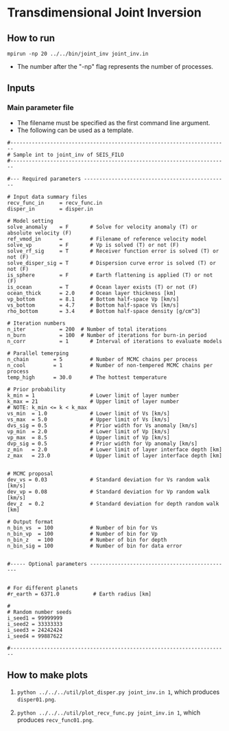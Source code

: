 # Transdimensional Joint Inversion 

## How to run

`mpirun -np 20 ../../bin/joint_inv joint_inv.in`
* The number after the "-np" flag represents the number of processes.

## Inputs

### Main parameter file

* The filename must be specified as the first command line argument.
* The following can be used as a template.

```
#-----------------------------------------------------------------------
# Sample int to joint_inv of SEIS_FILO
#-----------------------------------------------------------------------

#--- Required parameters -----------------------------------------------

# Input data summary files
recv_func_in     = recv_func.in 
disper_in        = disper.in

# Model setting
solve_anomaly    = F       # Solve for velocity anomaly (T) or absolute velocity (F)
ref_vmod_in      =         # Filename of reference velocity model
solve_vp         = F       # Vp is solved (T) or not (F)
solve_rf_sig     = T       # Receiver function error is solved (T) or not (F)
solve_disper_sig = T       # Dispersion curve error is solved (T) or not (F)
is_sphere        = F       # Earth flattening is applied (T) or not (F)
is_ocean         = T       # Ocean layer exists (T) or not (F)
ocean_thick      = 2.0     # Ocean layer thickness [km]
vp_bottom        = 8.1     # Bottom half-space Vp [km/s]
vs_bottom        = 4.7     # Bottom half-space Vs [km/s]
rho_bottom       = 3.4     # Bottom half-space density [g/cm^3]

# Iteration numbers
n_iter           = 200  # Number of total iterations
n_burn           = 100  # Number of iterations for burn-in period
n_corr           = 1	   # Interval of iterations to evaluate models

# Parallel temerping
n_chain        = 5         # Number of MCMC chains per process 
n_cool         = 1         # Number of non-tempered MCMC chains per process
temp_high      = 30.0      # The hottest temperature

# Prior probability 
k_min = 1                  # Lower limit of layer number
k_max = 21                 # Upper limit of layer number
# NOTE: k_min <= k < k_max
vs_min  = 1.0              # Lower limit of Vs [km/s]
vs_max  = 5.0              # Upper limit of Vs [km/s]
dvs_sig = 0.5              # Prior width for Vs anomaly [km/s]
vp_min  = 2.0              # Lower limit of Vp [km/s]
vp_max  = 8.5              # Upper limit of Vp [km/s]
dvp_sig = 0.5              # Prior width for Vp anomaly [km/s]
z_min   = 2.0              # Lower limit of layer interface depth [km]
z_max   = 23.0             # Upper limit of layer interface depth [km]

 
# MCMC proposal
dev_vs = 0.03              # Standard deviation for Vs random walk [km/s]
dev_vp = 0.08              # Standard deviation for Vp random walk [km/s]
dev_z  = 0.2               # Standard deviation for depth random walk [km]

# Output format
n_bin_vs  = 100            # Number of bin for Vs
n_bin_vp  = 100            # Number of bin for Vp
n_bin_z   = 100            # Number of bin for depth 
n_bin_sig = 100            # Number of bin for data error


#----- Optional parameters ----------------------------------------------


# For different planets
#r_earth = 6371.0           # Earth radius [km]

# 
# Random number seeds
i_seed1 = 99999999  
i_seed2 = 33333333
i_seed3 = 24242424 
i_seed4 = 99887622

#-----------------------------------------------------------------------

```
## How to make plots

1. `python ../../../util/plot_disper.py joint_inv.in 1`, which produces `disper01.png`.

2. `python ../../../util/plot_recv_func.py joint_inv.in 1`, which produces `recv_func01.png`.
